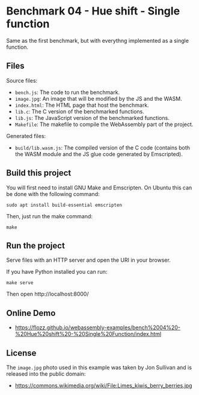 # Benchmark 04 - Hue shift - Single function

Same as the first benchmark, but with everythng implemented as a single function.


## Files

Source files:

* `bench.js`: The code to run the benchmark.
* `image.jpg`: An image that will be modified by the JS and the WASM.
* `index.html`: The HTML page that host the benchmark.
* `lib.c`: The C version of the benchmarked functions.
* `lib.js`: The JavaScript version of the benchmarked functions.
* `Makefile`: The makefile to compile the WebAssembly part of the project.

Generated files:

* `build/lib.wasm.js`: The compiled version of the C code (contains both the WASM module and the JS glue code generated by Emscripted).


## Build this project

You will first need to install GNU Make and Emscripten. On Ubuntu this can be done with the following command:

    sudo apt install build-essential emscripten

Then, just run the make command:

    make


## Run the project

Serve files with an HTTP server and open the URI in your browser.

If you have Python installed you can run:

    make serve

Then open http://localhost:8000/


## Online Demo

* https://flozz.github.io/webassembly-examples/bench%2004%20-%20Hue%20shift%20-%20Single%20Function/index.html


## License

The `image.jpg` photo used in this example was taken by Jon Sullivan and is released into the public domain:

* https://commons.wikimedia.org/wiki/File:Limes_kiwis_berry_berries.jpg
